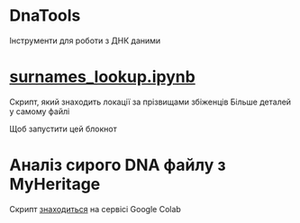 # DnaTools
Інструменти для роботи з ДНК даними

# [surnames_lookup.ipynb](surnames_lookup.ipynb)
Скрипт, який знаходить локації за прізвищами збіженців
Більше деталей у самому файлі

Щоб запустити цей блокнот 

# Аналіз сирого DNA файлу з MyHeritage
Скрипт [знаходиться](https://colab.research.google.com/drive/13wwmsbnlS0T2eu_tOJtlvqKV9l57lC9l?usp=sharing) на сервісі Google Colab
